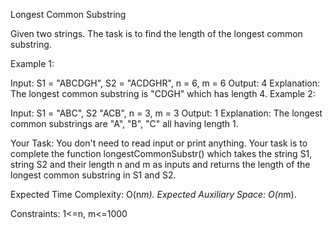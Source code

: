 Longest Common Substring

Given two strings. The task is to find the length of the longest common substring.


Example 1:

Input: S1 = "ABCDGH", S2 = "ACDGHR", n = 6, m = 6
Output: 4
Explanation: The longest common substring
is "CDGH" which has length 4.
Example 2:

Input: S1 = "ABC", S2 "ACB", n = 3, m = 3
Output: 1
Explanation: The longest common substrings
are "A", "B", "C" all having length 1.

Your Task:
You don't need to read input or print anything. Your task is to complete the function longestCommonSubstr() which takes the string S1, string S2 and their length n and m as inputs and returns the length of the longest common substring in S1 and S2.


Expected Time Complexity: O(n*m).
Expected Auxiliary Space: O(n*m).


Constraints:
1<=n, m<=1000